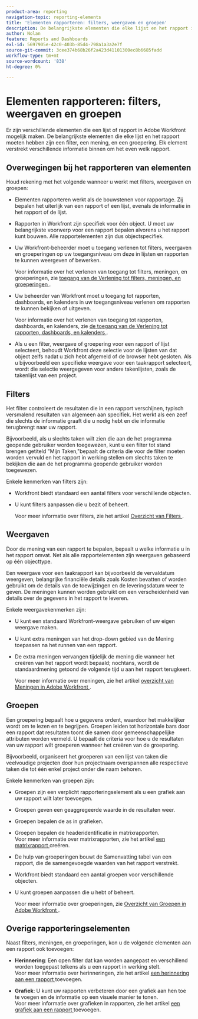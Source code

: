 ```yaml
---
product-area: reporting
navigation-topic: reporting-elements
title: 'Elementen rapporteren: filters, weergaven en groepen'
description: De belangrijkste elementen die elke lijst en het rapport in Workfront moeten hebben zijn een filter, een mening, en een groepering. Elk element verstrekt verschillende informatie binnen om het even welk rapport.
author: Nolan
feature: Reports and Dashboards
exl-id: 5697905e-42c0-403b-85d4-798a1a3a2e7f
source-git-commit: 3cee374b68b26f2a423d41101300ec8b6685fadd
workflow-type: tm+mt
source-wordcount: '838'
ht-degree: 0%

---
```


# Elementen rapporteren: filters, weergaven en groepen

<!-- Audited: 11/2024 -->

<!--AL: Add information here about all the different kinds of FVGs: in reports, in lists, beta, etc // OR: this article should be a high-level overview of reporting elements. Then, each type of element should have:</p>
<p>- overview for Filters</p>
<p>- create a filter</p>
<p>- share a filter</p>
<p>ALL in Reporting elements but the Shared ones should be linked to Basics> Sharing; some of the articles in the Basics> Navigation> Use lists might beed to link here as well-->

Er zijn verschillende elementen die een lijst of rapport in Adobe Workfront mogelijk maken. De belangrijkste elementen die elke lijst en het rapport moeten hebben zijn een filter, een mening, en een groepering. Elk element verstrekt verschillende informatie binnen om het even welk rapport.

## Overwegingen bij het rapporteren van elementen

Houd rekening met het volgende wanneer u werkt met filters, weergaven en groepen:

* Elementen rapporteren werkt als de bouwstenen voor rapportage. Zij bepalen het uiterlijk van een rapport of een lijst, evenals de informatie in het rapport of de lijst.
* Rapporten in Workfront zijn specifiek voor één object. U moet uw belangrijkste voorwerp voor een rapport bepalen alvorens u het rapport kunt bouwen. Alle rapportelementen zijn dus objectspecifiek.
* Uw Workfront-beheerder moet u toegang verlenen tot filters, weergaven en groeperingen op uw toegangsniveau om deze in lijsten en rapporten te kunnen weergeven of bewerken.

  Voor informatie over het verlenen van toegang tot filters, meningen, en groeperingen, zie [ toegang van de Verlening tot filters, meningen, en groeperingen ](../../../administration-and-setup/add-users/configure-and-grant-access/grant-access-fvg.md).

* Uw beheerder van Workfront moet u toegang tot rapporten, dashboards, en kalenders in uw toegangsniveau verlenen om rapporten te kunnen bekijken of uitgeven.

  Voor informatie over het verlenen van toegang tot rapporten, dashboards, en kalenders, zie [ de toegang van de Verlening tot rapporten, dashboards, en kalenders ](../../../administration-and-setup/add-users/configure-and-grant-access/grant-access-reports-dashboards-calendars.md).

* Als u een filter, weergave of groepering voor een rapport of lijst selecteert, behoudt Workfront deze selectie voor de lijsten van dat object zelfs nadat u zich hebt afgemeld of de browser hebt gesloten. Als u bijvoorbeeld een specifieke weergave voor een taakrapport selecteert, wordt die selectie weergegeven voor andere takenlijsten, zoals de takenlijst van een project.

## Filters

Het filter controleert de resultaten die in een rapport verschijnen, typisch versmalend resultaten van algemeen aan specifiek. Het werkt als een zeef die slechts de informatie graaft die u nodig hebt en die informatie terugbrengt naar uw rapport.

Bijvoorbeeld, als u slechts taken wilt zien die aan de het programma geopende gebruiker worden toegewezen, kunt u een filter tot stand brengen getiteld &quot;Mijn Taken,&quot;bepaalt de criteria die voor de filter moeten worden vervuld en het rapport in werking stellen om slechts taken te bekijken die aan de het programma geopende gebruiker worden toegewezen.

Enkele kenmerken van filters zijn:

* Workfront biedt standaard een aantal filters voor verschillende objecten.
* U kunt filters aanpassen die u bezit of beheert.

  Voor meer informatie over filters, zie het artikel [ Overzicht van Filters ](../../../reports-and-dashboards/reports/reporting-elements/filters-overview.md).

## Weergaven

Door de mening van een rapport te bepalen, bepaalt u welke informatie u in het rapport omvat. Net als alle rapportelementen zijn weergaven gebaseerd op één objecttype.

Een weergave voor een taakrapport kan bijvoorbeeld de vervaldatum weergeven, belangrijke financiële details zoals Kosten bevatten of worden gebruikt om de details van de toewijzingen en de leveringsdatum weer te geven. De meningen kunnen worden gebruikt om een verscheidenheid van details over de gegevens in het rapport te leveren.

Enkele weergavekenmerken zijn:

* U kunt een standaard Workfront-weergave gebruiken of uw eigen weergave maken.
* U kunt extra meningen van het drop-down gebied van de Mening toepassen na het runnen van een rapport.
* De extra meningen vervangen tijdelijk de mening die wanneer het creëren van het rapport wordt bepaald; nochtans, wordt de standaardmening getoond de volgende tijd u aan het rapport terugkeert.

  Voor meer informatie over meningen, zie het artikel [ overzicht van Meningen in Adobe Workfront ](../../../reports-and-dashboards/reports/reporting-elements/views-overview.md).

## Groepen

Een groepering bepaalt hoe u gegevens ordent, waardoor het makkelijker wordt om te lezen en te begrijpen. Groepen leiden tot horizontale bars door een rapport dat resultaten toont die samen door gemeenschappelijke attributen worden vermeld. U bepaalt de criteria voor hoe u de resultaten van uw rapport wilt groeperen wanneer het creëren van de groepering.

Bijvoorbeeld, organiseert het groeperen van een lijst van taken die veelvoudige projecten door hun projectnaam overspannen alle respectieve taken die tot één enkel project onder die naam behoren.

Enkele kenmerken van groepen zijn:

* Groepen zijn een verplicht rapporteringselement als u een grafiek aan uw rapport wilt later toevoegen.
* Groepen geven een geaggregeerde waarde in de resultaten weer. &#x200B;
* Groepen bepalen de as in grafieken.
* Groepen bepalen de headeridentificatie in matrixrapporten.\
  Voor meer informatie over matrixrapporten, zie het artikel [ een matrixrapport ](../../../reports-and-dashboards/reports/creating-and-managing-reports/create-matrix-report.md) creëren.

* De hulp van groeperingen bouwt de Samenvatting tabel van een rapport, die de samengevoegde waarden van het rapport verstrekt.
* Workfront biedt standaard een aantal groepen voor verschillende objecten.
* U kunt groepen aanpassen die u hebt of beheert.

  Voor meer informatie over groeperingen, zie [ Overzicht van Groepen in Adobe Workfront ](../../../reports-and-dashboards/reports/reporting-elements/groupings-overview.md).

## Overige rapporteringselementen

Naast filters, meningen, en groeperingen, kon u de volgende elementen aan een rapport ook toevoegen:

* **Herinnering**: Een open filter dat kan worden aangepast en verschillend worden toegepast telkens als u een rapport in werking stelt.\
  Voor meer informatie over herinneringen, zie het artikel [ een herinnering aan een rapport ](../../../reports-and-dashboards/reports/creating-and-managing-reports/add-prompt-report.md) toevoegen.

* **Grafiek**: U kunt uw rapporten verbeteren door een grafiek aan hen toe te voegen en de informatie op een visuele manier te tonen.\
  Voor meer informatie over grafieken in rapporten, zie het artikel [ een grafiek aan een rapport ](../../../reports-and-dashboards/reports/creating-and-managing-reports/add-chart-report.md) toevoegen.
